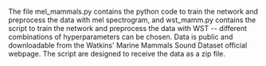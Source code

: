 The file mel_mammals.py contains the python code to train the network and preprocess the data with mel spectrogram, and wst_mamm.py contains the script to train the network and preprocess the data with WST -- different combinations of hyperparameters can be chosen.
Data is public and downloadable from the  Watkins' Marine Mammals Sound Dataset official webpage. The script are designed to receive the data as a zip file.

